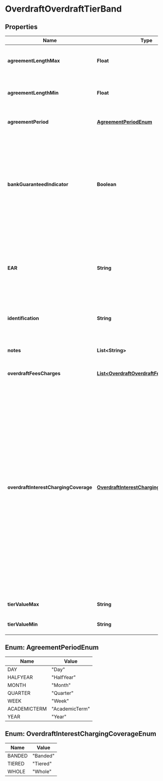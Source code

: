
# OverdraftOverdraftTierBand

## Properties
Name | Type | Description | Notes
------------ | ------------- | ------------- | -------------
**agreementLengthMax** | **Float** | Specifies the maximum length of a band for a fixed overdraft agreement |  [optional]
**agreementLengthMin** | **Float** | Specifies the minimum length of a band for a fixed overdraft agreement |  [optional]
**agreementPeriod** | [**AgreementPeriodEnum**](#AgreementPeriodEnum) | Specifies the period of a fixed length overdraft agreement |  [optional]
**bankGuaranteedIndicator** | **Boolean** | Indicates whether the advertised overdraft rate is guaranteed to be offered to a borrower by the bank e.g. if its part of a government scheme, or whether the rate may vary dependent on the applicants circumstances. |  [optional]
**EAR** | **String** | EAR means Effective Annual Rate and/or Equivalent Annual Rate (frequently used interchangeably), being the actual annual interest rate of an Overdraft. |  [optional]
**identification** | **String** | Unique and unambiguous identification of a  Tier Band for a overdraft. |  [optional]
**notes** | **List&lt;String&gt;** | Optional additional notes to supplement the Tier/band details |  [optional]
**overdraftFeesCharges** | [**List&lt;OverdraftOverdraftFeesCharges1&gt;**](OverdraftOverdraftFeesCharges1.md) | Overdraft fees and charges |  [optional]
**overdraftInterestChargingCoverage** | [**OverdraftInterestChargingCoverageEnum**](#OverdraftInterestChargingCoverageEnum) | Refers to which interest rate is applied when interests are tiered. For example, if an overdraft balance is GBP 2k and the interest tiers are:- 0-GBP 500 0.1%, 500-1000 0.2%, 1000-10000 0.5%, then the applicable interest rate could either be 0.5% of the entire balance (since the account balance sits in the top interest tier) or (0.1%*500)+(0.2%*500)+(0.5%*1000). In the 1st situation, we say the interest is applied to the Whole of the account balance,  and in the 2nd that it is Tiered. |  [optional]
**tierValueMax** | **String** | Maximum value of Overdraft Tier/Band |  [optional]
**tierValueMin** | **String** | Minimum value of Overdraft Tier/Band | 


<a name="AgreementPeriodEnum"></a>
## Enum: AgreementPeriodEnum
Name | Value
---- | -----
DAY | &quot;Day&quot;
HALFYEAR | &quot;HalfYear&quot;
MONTH | &quot;Month&quot;
QUARTER | &quot;Quarter&quot;
WEEK | &quot;Week&quot;
ACADEMICTERM | &quot;AcademicTerm&quot;
YEAR | &quot;Year&quot;


<a name="OverdraftInterestChargingCoverageEnum"></a>
## Enum: OverdraftInterestChargingCoverageEnum
Name | Value
---- | -----
BANDED | &quot;Banded&quot;
TIERED | &quot;Tiered&quot;
WHOLE | &quot;Whole&quot;



